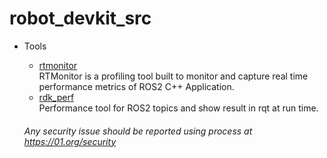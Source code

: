# robot_devkit_src

* Tools  
  * [rtmonitor](https://github.com/intel/robot_devkit_src/tree/master/tools/rtmonitor)  
  RTMonitor is a profiling tool built to monitor and capture real time performance metrics of ROS2 C++ Application.
  * [rdk_perf](https://github.com/intel/robot_devkit_src/tree/master/tools/rdk_perf)  
  Performance tool for ROS2 topics and show result in rqt at run time.
  
  ###### *Any security issue should be reported using process at https://01.org/security*
